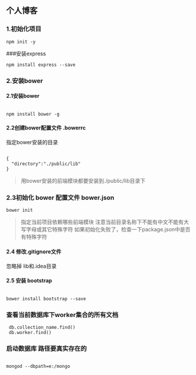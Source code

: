 ## 个人博客
### 1.初始化项目
```
npm init -y
```
###安装express
```
npm install express --save
```

### 2.安装bower

#### 2.1安装bower
```

npm install bower -g
```

#### 2.2创建bower配置文件 .bowerrc
指定bower安装的目录
```

{
  "directory":"./public/lib"
}
```

>用bower安装的前端模块都要安装到./public/lib目录下

### 2.3初始化 bower 配置文件 bower.json

```
bower init
```
>指定当前项目依赖哪些前端模块
>注意当前目录名称下不能有中文不能有大写字母或其它特殊字符
>如果初始化失败了，检查一下package.json中是否有特殊字符
#### 2.4 修改.gitignore文件

 忽略掉 lib和.idea目录

#### 2.5 安装 bootstrap
```

bower install bootstrap --save
```

### 查看当前数据库下worker集合的所有文档
```
 db.collection_name.find()
 db.worker.find()
```


### 启动数据库 路径要真实存在的
```

mongod --dbpath=e:/mongo
```
